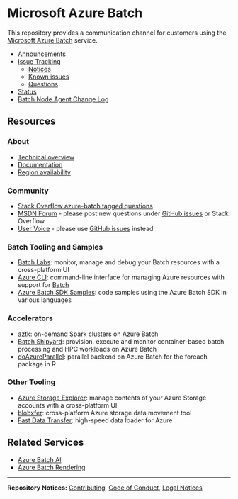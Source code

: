 # Microsoft Azure Batch
This repository provides a communication channel for customers using
the [Microsoft Azure Batch](https://aka.ms/batch) service.

* [Announcements](https://github.com/Azure/Batch/tree/master/announcements)
* [Issue Tracking](https://github.com/Azure/Batch/issues)
    * [Notices](https://github.com/Azure/Batch/labels/notice)
    * [Known issues](https://github.com/Azure/Batch/labels/known%20issue)
    * [Questions](https://github.com/Azure/Batch/labels/question)
* [Status](https://azure.microsoft.com/status/)
* [Batch Node Agent Change Log](changelogs/nodeagent/CHANGELOG.md)

## Resources

### About

* [Technical overview](https://docs.microsoft.com/azure/batch/batch-technical-overview)
* [Documentation](https://docs.microsoft.com/azure/batch/)
* [Region availability](https://azure.microsoft.com/global-infrastructure/services/)

### Community

* [Stack Overflow azure-batch tagged questions](https://stackoverflow.com/questions/tagged/azure-batch)
* [MSDN Forum](https://social.msdn.microsoft.com/forums/azure/home?forum=azurebatch) -
please post new questions under [GitHub issues](https://github.com/Azure/Batch/issues)
or Stack Overflow
* [User Voice](https://feedback.azure.com/forums/269742-batch) - please use
[GitHub issues](https://github.com/Azure/Batch/issues) instead

### Batch Tooling and Samples

* [Batch Labs](https://azure.github.io/BatchLabs/): monitor, manage and debug
your Batch resources with a cross-platform UI
* [Azure CLI](https://docs.microsoft.com/cli/azure/install-azure-cli):
command-line interface for managing Azure resources with support for
[Batch](https://docs.microsoft.com/cli/azure/batch)
* [Azure Batch SDK Samples](https://github.com/Azure/azure-batch-samples):
code samples using the Azure Batch SDK in various languages

### Accelerators

* [aztk](https://github.com/Azure/aztk): on-demand Spark clusters on Azure
Batch
* [Batch Shipyard](https://github.com/Azure/batch-shipyard): provision,
execute and monitor container-based batch processing and HPC workloads on
Azure Batch
* [doAzureParallel](https://github.com/Azure/doAzureParallel): parallel
backend on Azure Batch for the foreach package in R

### Other Tooling
* [Azure Storage Explorer](https://azure.microsoft.com/features/storage-explorer/):
manage contents of your Azure Storage accounts with a cross-platform UI
* [blobxfer](https://github.com/Azure/blobxfer): cross-platform Azure storage
data movement tool
* [Fast Data Transfer](https://www.microsoft.com/en-us/garage/profiles/fast-data-transfer/):
high-speed data loader for Azure

## Related Services

* [Azure Batch AI](https://azure.microsoft.com/services/batch-ai/)
* [Azure Batch Rendering](https://azure.microsoft.com/services/batch/rendering/)

* * *

**Repository Notices:** [Contributing](CONTRIBUTING.md),
[Code of Conduct](CODE_OF_CONDUCT.md), [Legal Notices](LEGAL_NOTICES.md)
